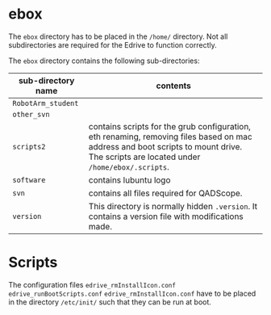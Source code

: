 # ebox

The `ebox` directory has to be placed in the `/home/` directory. Not all subdirectories are required for the Edrive to function correctly.

The `ebox` directory contains the following sub-directories:

sub-directory name | contents |
--- | ---
`RobotArm_student` | 
`other_svn` | 
`scripts2` | contains scripts for the grub configuration, eth renaming, removing files based on mac address and boot scripts to mount drive. The scripts are located under `/home/ebox/.scripts`.
`software` | contains lubuntu logo
`svn` | contains all files required for QADScope.
`version` | This directory is normally hidden `.version`. It contains a version file with modifications made.


# Scripts
The configuration files
`edrive_rmInstallIcon.conf`
`edrive_runBootScripts.conf`
`edrive_rmInstallIcon.conf`
have to be placed in the directory `/etc/init/` such that they can be run at boot.
